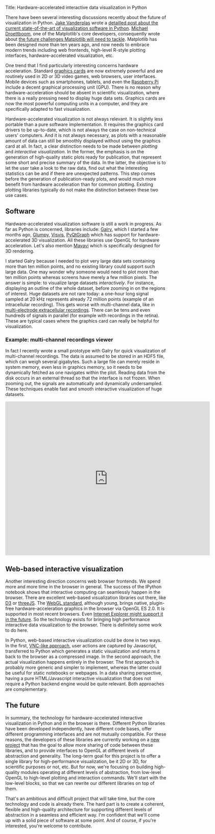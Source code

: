 Title: Hardware-accelerated interactive data visualization in Python

There have been several interesting discussions recently about the future of visualization in Python. [Jake Vanderplas](http://jakevdp.github.com/) wrote a [detailled post about the current state-of-the-art of visualization software in Python](http://jakevdp.github.com/blog/2013/03/23/matplotlib-and-the-future-of-visualization-in-python/).
[Michael Droettboom](http://mdboom.github.com), one of the Matplotlib's core developers, consequently wrote about [the future challenges Matplotlib will need to tackle](http://mdboom.github.com/blog/2013/03/25/matplotlib-lessons-learned/). Matplotlib has been designed more than ten years ago, and now needs to embrace modern trends including web frontends, high-level R-style plotting interfaces, hardware-accelerated visualization, etc.

<!-- PELICAN_END_SUMMARY -->

One trend that I find particularly interesting concerns hardware acceleration. Standard [graphics cards](http://en.wikipedia.org/wiki/Graphics_processing_unit) are now extremely powerful and are routinely used in 2D or 3D video games, web browsers, user interfaces. Mobile devices such as smartphones, tablets, and even the [Raspberry Pi](http://en.wikipedia.org/wiki/Raspberry_Pi) include a decent graphical processing unit (GPU). There is no reason why hardware-acceleration should be absent in scientific visualization, where there is a really pressing need to display huge data sets. Graphics cards are now the most powerful computing units in a computer, and they are specifically adapted to fast visualization.

Hardware-accelerated visualization is not always relevant. It is slightly less portable than a pure software implementation. It requires the graphics card drivers to be up-to-date, which is not always the case on non-technical users' computers. And it is not always necessary, as plots with a reasonable amount of data can still be smoothly displayed without using the graphics card at all.  In fact, a clear distinction needs to be made between *plotting* and *interactive visualization*. In the former, the emphasis is on the generation of high-quality static plots ready for publication, that represent some short and precise summary of the data. In the latter, the objective is to let the user take a look to the raw data, find out what the interesting statistics can be and if there are unexpected patterns. This step comes before the generation of publication-ready plots, and would much more benefit from hardware acceleration than for common plotting. Existing plotting libraries typically do not make the distinction between these two use cases.


## Software

Hardware-accelerated visualization software is still a work in progress. As far as Python is concerned, libraries include: [Galry](http://rossant.github.com/galry), which I started a few months ago, [Glumpy](https://code.google.com/p/glumpy/), [Visvis](https://code.google.com/p/visvis/), [PyQtGraph](http://www.pyqtgraph.org/) which has support for hardware-accelerated 3D visualization. All these libraries use OpenGL for hardware acceleration. Let's also mention [Mayavi](http://code.enthought.com/projects/mayavi/) which is specifically designed for 3D rendering.

I started Galry because I needed to plot very large data sets containing more than ten million points, and no existing library could support such large data. One may wonder why someone would need to plot more than ten million points whereas screens have merely a few million pixels. The answer is simple: to visualize large datasets *interactively*. For instance, displaying an outline of the whole dataset, before zooming in on the regions of interest. Huge datasets are not rare today: a one-hour long signal sampled at 20 kHz represents already 72 million points (example of an intracellular recording). This gets worse with multi-channel data, like in [multi-electrode extracellular recordings](http://en.wikipedia.org/wiki/Multielectrode_array). There can be tens and even hundreds of signals in parallel (for example with recordings in the retina). These are typical cases where the graphics card can really be helpful for visualization.

### Example: multi-channel recordings viewer

In fact I recently wrote a small prototype with Galry for quick visualization of multi-channel recordings. The data is assumed to be stored in an HDF5 file, which can weigh several gigabytes. Such a large file can merely reside in system memory, even less in graphics memory, so it needs to be dynamically fetched as one navigates within the plot. Reading data from the disk occurs in an external thread so that the interface is not frozen. When zooming out, the signals are automatically and dynamically undersampled. These techniques enable fast and smooth interactive visualization of huge datasets.

<embed width="640" height="480" src="http://www.youtube.com/v/arSLMooNfHY" />


## Web-based interactive visualization

Another interesting direction concerns web browser frontends. We spend more and more time in the browser in general. The success of the IPython notebook shows that interactive computing can seamlessly happen in the browser. There are excellent web-based visualization libraries out there, like [D3](http://d3js.org/) or [threeJS](http://mrdoob.github.com/three.js/). The [WebGL standard](http://en.wikipedia.org/wiki/WebGL), although young, brings native, plugin-free hardware-acceleration graphics in the browser via OpenGL ES 2.0. It is supported in most recent browsers. Even [Internet Explorer might support it in the future](http://withinwindows.com/within-windows/2013/3/30/blues-clues-how-to-enable-webgl-in-internet-explorer-11). So the technology exists for bringing high performance interactive data visualization to the browser. There is definitely some work to do here.

In Python, web-based interactive visualization could be done in two ways. In the first, [VNC-like approach](mdboom.github.com/blog/2012/10/11/matplotlib-in-the-browser-its-coming/), user actions are captured by Javascript, transferred to Python which generates a static visualization and returns it back to the browser as a compressed image. In the second approach, the actual visualization happens entirely in the browser. The first approach is probably more generic and simpler to implement, whereas the latter could be useful for static notebooks or webpages. In a data sharing perspective, having a pure HTML/Javascript interactive visualization that does not require a Python backend engine would be quite relevant. Both approaches are complementary.


## The future

In summary, the technology for hardware-accelerated interactive visualization in Python and in the browser is there. Different Python libraries have been developed independently, have different code bases, offer different programming interfaces and are not mutually compatible. For these reasons, the developers of these libraries are currently working on a [new project](https://github.com/pyvis/pyvis) that has the goal to allow more sharing of code between these libraries, and to provide interfaces to OpenGL at different levels of abstraction and generality. The long-term goal for this project is to offer a single library for high-performance visualization, be it 2D or 3D, for scientific purposes or not, etc. But for now, we're focusing on building high-quality modules operating at different levels of abstraction, from low-level OpenGL to high-level plotting and interaction commands. We'll start with the low-level blocks, so that we can rewrite our different libraries on top of them.

That's an ambitious and difficult project that will take time, but the core technology and code is already there. The hard part is to create a coherent, flexible and high-quality architecture for supporting different levels of abstraction in a seamless and efficient way. I'm confident that we'll come up with a solid piece of software at some point. And of course, if you're interested, you're welcome to contribute.

